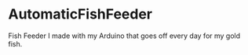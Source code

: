 # AutomaticFishFeeder


Fish Feeder I made with my Arduino that goes off every day for my gold fish.
